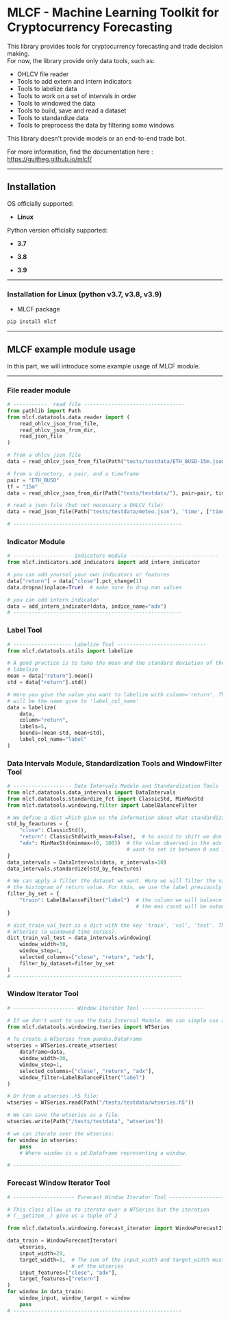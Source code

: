 # MLCF - Machine Learning Toolkit for Cryptocurrency Forecasting  

This library provides tools for cryptocurrency forecasting and trade decision making.  
For now, the library provide only data tools, such as:

- OHLCV file reader
- Tools to add extern and intern indicators
- Tools to labelize data
- Tools to work on a set of intervals in order
- Tools to windowed the data
- Tools to build, save and read a dataset
- Tools to standardize data
- Tools to preprocess the data by filtering some windows

This library doesn't provide models or an end-to-end trade bot.

For more information, find the documentation here : https://guitheg.github.io/mlcf/

---

## Installation

OS officially supported:  

- **Linux**  

Python version officially supported:  

- **3.7**  

- **3.8**  

- **3.9**

---

### Installation for Linux (python v3.7, v3.8, v3.9)

- MLCF package

```bash
pip install mlcf
```

---

## MLCF example module usage

In this part, we will introduce some example usage of MLCF module.

---

### File reader module

```python
# -----------  read file ---------------------------------
from pathlib import Path
from mlcf.datatools.data_reader import (
    read_ohlcv_json_from_file,
    read_ohlcv_json_from_dir,
    read_json_file
)

# from a ohlcv json file
data = read_ohlcv_json_from_file(Path("tests/testdata/ETH_BUSD-15m.json"))

# from a directory, a pair, and a timeframe
pair = "ETH_BUSD"
tf = "15m"
data = read_ohlcv_json_from_dir(Path("tests/testdata/"), pair=pair, timeframe=tf)

# read a json file (but not necessary a OHLCV file)
data = read_json_file(Path("tests/testdata/meteo.json"), 'time', ["time", "Temperature"])

# -------------------------------------------------------
```

### Indicator Module

```python
# ------------------- Indicators module -----------------------------
from mlcf.indicators.add_indicators import add_intern_indicator

# you can add yoursel your own indicators or features
data["return"] = data["close"].pct_change(1)
data.dropna(inplace=True)  # make sure to drop nan values

# you can add intern indicator
data = add_intern_indicator(data, indice_name="adx")
# -------------------------------------------------------
```

### Label Tool

```python
# ------------------- Labelize Tool -----------------------------
from mlcf.datatools.utils import labelize

# A good practice is to take the mean and the standard deviation of the value you want to
# labelize
mean = data["return"].mean()
std = data["return"].std()

# Here you give the value you want to labelize with column='return'. The new of the labels column
# will be the name give to 'label_col_name'
data = labelize(
    data,
    column="return",
    labels=5,
    bounds=(mean-std, mean+std),
    label_col_name="label"
)
```

### Data Intervals Module, Standardization Tools and WindowFilter Tool

```python
# ------------------- Data Intervals Module and Standardization Tools -----------------------------
from mlcf.datatools.data_intervals import DataIntervals
from mlcf.datatools.standardize_fct import ClassicStd, MinMaxStd
from mlcf.datatools.windowing.filter import LabelBalanceFilter

# We define a dict which give us the information about what standardization apply to each columns.
std_by_feautures = {
    "close": ClassicStd(),
    "return": ClassicStd(with_mean=False),  # to avoid to shift we don't center
    "adx": MinMaxStd(minmax=(0, 100))  # the value observed in the adx are between 0 and 100 and we
                                       # want to set it between 0 and 1.
}
data_intervals = DataIntervals(data, n_intervals=10)
data_intervals.standardize(std_by_feautures)

# We can apply a filter the dataset we want. Here we will filter the values in order to balance
# the histogram of return value. For this, we use the label previously process on return.
filter_by_set = {
    "train": LabelBalanceFilter("label")  # the column we will balance the data is 'label
                                          # the max count will be automatically process
}

# dict_train_val_test is a dict with the key 'train', 'val', 'test'. The value of the dict is a
# WTSeries (a windowed time series).
dict_train_val_test = data_intervals.windowing(
    window_width=30,
    window_step=1,
    selected_columns=["close", "return", "adx"],
    filter_by_dataset=filter_by_set
)
# -------------------------------------------------------
```

### Window Iterator Tool

```python
# -------------------- Window Iterator Tool --------------------

# If we don't want to use the Data Interval Module. We can simple use a WTSeries with our data.
from mlcf.datatools.windowing.tseries import WTSeries

# To create a WTSeries from pandas.DataFrame
wtseries = WTSeries.create_wtseries(
    dataframe=data,
    window_width=30,
    window_step=1,
    selected_columns=["close", "return", "adx"],
    window_filter=LabelBalanceFilter("label")
)

# Or from a wtseries .h5 file:
wtseries = WTSeries.read(Path("/tests/testdata/wtseries.h5"))

# We can save the wtseries as a file.
wtseries.write(Path("/tests/testdata", "wtseries"))

# we can iterate over the wtseries:
for window in wtseries:
    pass
    # Where window is a pd.Dataframe representing a window.

# -------------------------------------------------------
```

### Forecast Window Iterator Tool

```python
# -------------------- Forecast Window Iterator Tool --------------------

# This class allow us to iterate over a WTSeries but the iteration
# (__getitem__) give us a tuple of 2

from mlcf.datatools.windowing.forecast_iterator import WindowForecastIterator

data_train = WindowForecastIterator(
    wtseries,
    input_width=29,
    target_width=1,  # The sum of the input_width and target_width must not exceed the window width
                     # of the wtseries
    input_features=["close", "adx"],
    target_features=["return"]
)
for window in data_train:
    window_input, window_target = window
    pass
# -------------------------------------------------------
```
